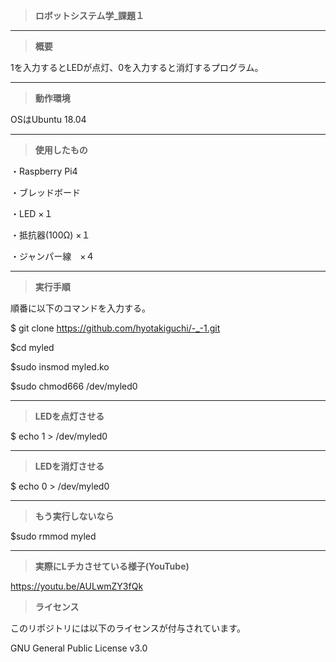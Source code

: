 >**ロボットシステム学_課題１**
---
>**概要**

1を入力するとLEDが点灯、0を入力すると消灯するプログラム。

---
>**動作環境**

OSはUbuntu 18.04

---
>**使用したもの**

・Raspberry Pi4

・ブレッドボード

・LED ×１

・抵抗器(100Ω) ×１

・ジャンパー線　×４

---

>**実行手順**

順番に以下のコマンドを入力する。

$ git clone https://github.com/hyotakiguchi/-_-1.git

$cd myled

$sudo insmod myled.ko

$sudo chmod666 /dev/myled0

---
>**LEDを点灯させる**

$ echo 1 > /dev/myled0

---
>**LEDを消灯させる**

$ echo 0 > /dev/myled0

---

>**もう実行しないなら**

$sudo rmmod myled

---
>**実際にLチカさせている様子(YouTube)**

https://youtu.be/AULwmZY3fQk

>**ライセンス**

このリポジトリには以下のライセンスが付与されています。

GNU General Public License v3.0
